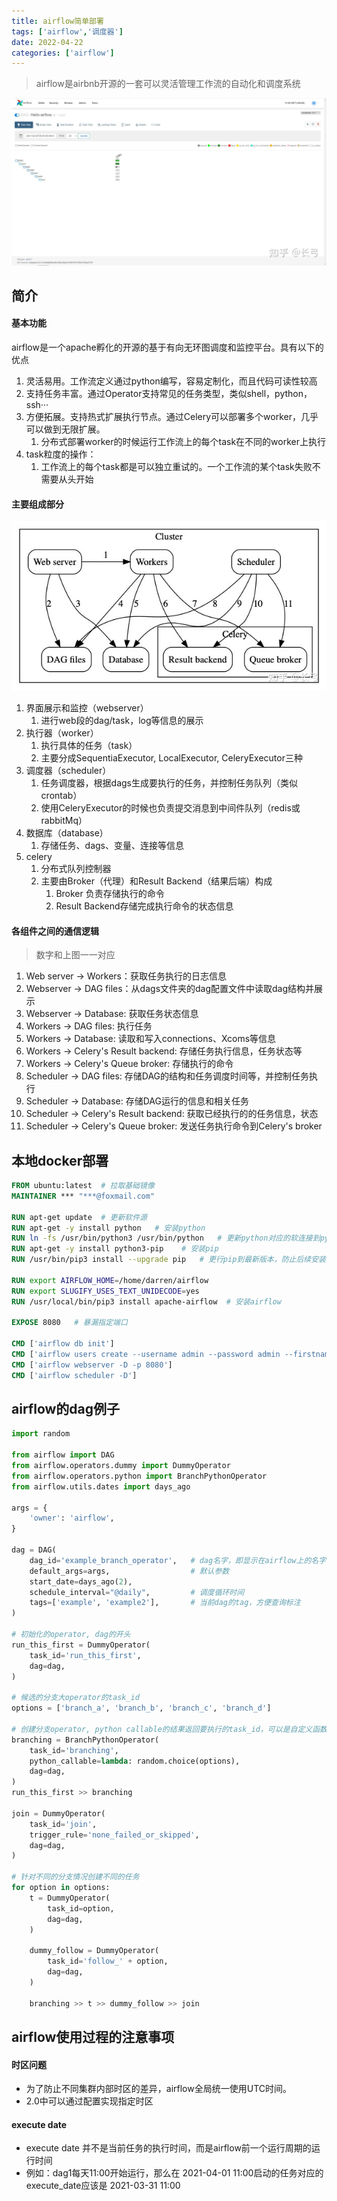 ```yaml
---
title: airflow简单部署
tags: ['airflow','调度器']
date: 2022-04-22
categories: ['airflow']
---
```

> airflow是airbnb开源的一套可以灵活管理工作流的自动化和调度系统
<!--more-->
![airflow-show](../images/deploy-airflow/airflow-show.jpeg)

## 简介
#### 基本功能
airflow是一个apache孵化的开源的基于有向无环图调度和监控平台。具有以下的优点
1. 灵活易用。工作流定义通过python编写，容易定制化，而且代码可读性较高
2. 支持任务丰富。通过Operator支持常见的任务类型，类似shell，python，ssh···
3. 方便拓展。支持热式扩展执行节点。通过Celery可以部署多个worker，几乎可以做到无限扩展。
    1. 分布式部署worker的时候运行工作流上的每个task在不同的worker上执行
4. task粒度的操作：
    1. 工作流上的每个task都是可以独立重试的。一个工作流的某个task失败不需要从头开始

#### 主要组成部分
![airflow-struct](../images/deploy-airflow/struct-airflow.jpeg)

1. 界面展示和监控（webserver）
    1. 进行web段的dag/task，log等信息的展示
2. 执行器（worker）
    1. 执行具体的任务（task）
    2. 主要分成SequentiaExecutor, LocalExecutor, CeleryExecutor三种
3. 调度器（scheduler）
    1. 任务调度器，根据dags生成要执行的任务，并控制任务队列（类似crontab）
    2. 使用CeleryExecutor的时候也负责提交消息到中间件队列（redis或rabbitMq）
4. 数据库（database）
    1. 存储任务、dags、变量、连接等信息
5. celery
    1. 分布式队列控制器
    2. 主要由Broker（代理）和Result Backend（结果后端）构成
        1. Broker 负责存储执行的命令
        2. Result Backend存储完成执行命令的状态信息

#### 各组件之间的通信逻辑
> 数字和上图一一对应
1. Web server -> Workers：获取任务执行的日志信息
2. Webserver -> DAG files：从dags文件夹的dag配置文件中读取dag结构并展示
3. Webserver -> Database: 获取任务状态信息
4. Workers -> DAG files: 执行任务
5. Workers -> Database: 读取和写入connections、Xcoms等信息
6. Workers -> Celery's Result backend: 存储任务执行信息，任务状态等
7. Workers -> Celery's Queue broker: 存储执行的命令
8. Scheduler -> DAG files: 存储DAG的结构和任务调度时间等，并控制任务执行
9. Scheduler -> Database: 存储DAG运行的信息和相关任务
10. Scheduler -> Celery's Result backend: 获取已经执行的的任务信息，状态
11. Scheduler -> Celery's Queue broker: 发送任务执行命令到Celery's broker


## 本地docker部署
```dockerfile
FROM ubuntu:latest  # 拉取基础镜像
MAINTAINER *** "***@foxmail.com"

RUN apt-get update  # 更新软件源
RUN apt-get -y install python   # 安装python
RUN ln -fs /usr/bin/python3 /usr/bin/python   # 更新python对应的软连接到python3
RUN apt-get -y install python3-pip    # 安装pip
RUN /usr/bin/pip3 install --upgrade pip   # 更行pip到最新版本，防止后续安装过程中出现问题

RUN export AIRFLOW_HOME=/home/darren/airflow
RUN export SLUGIFY_USES_TEXT_UNIDECODE=yes
RUN /usr/local/bin/pip3 install apache-airflow  # 安装airflow

EXPOSE 8080   # 暴漏指定端口

CMD ['airflow db init']
CMD ['airflow users create --username admin --password admin --firstname ** --lastname ** --role Admin --email ****@foxmail.com']
CMD ['airflow webserver -D -p 8080']
CMD ['airflow scheduler -D']
```

## airflow的dag例子
```python
import random

from airflow import DAG
from airflow.operators.dummy import DummyOperator
from airflow.operators.python import BranchPythonOperator
from airflow.utils.dates import days_ago

args = {
    'owner': 'airflow',
}

dag = DAG(
    dag_id='example_branch_operator',	# dag名字，即显示在airflow上的名字
    default_args=args,					# 默认参数
    start_date=days_ago(2),
    schedule_interval="@daily",			# 调度循环时间
    tags=['example', 'example2'],		# 当前dag的tag，方便查询标注
)

# 初始化的operator, dag的开头
run_this_first = DummyOperator(
    task_id='run_this_first',
    dag=dag,
)

# 候选的分支大operator的task_id
options = ['branch_a', 'branch_b', 'branch_c', 'branch_d']

# 创建分支operator, python callable的结果返回要执行的task_id，可以是自定义函数
branching = BranchPythonOperator(
    task_id='branching',
    python_callable=lambda: random.choice(options),
    dag=dag,
)
run_this_first >> branching

join = DummyOperator(
    task_id='join',
    trigger_rule='none_failed_or_skipped',
    dag=dag,
)

# 针对不同的分支情况创建不同的任务
for option in options:
    t = DummyOperator(
        task_id=option,
        dag=dag,
    )

    dummy_follow = DummyOperator(
        task_id='follow_' + option,
        dag=dag,
    )

    branching >> t >> dummy_follow >> join
```


## airflow使用过程的注意事项

#### 时区问题
* 为了防止不同集群内部时区的差异，airflow全局统一使用UTC时间。
* 2.0中可以通过配置实现指定时区

#### execute date
* execute date 并不是当前任务的执行时间，而是airflow前一个运行周期的运行时间
* 例如：dag1每天11:00开始运行，那么在 ​2021-04-01 11:00​ 启动的任务对应的execute_date应该是 ​2021-03-31 11:00​